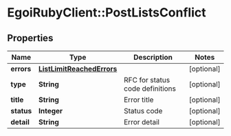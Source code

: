 # EgoiRubyClient::PostListsConflict

## Properties
Name | Type | Description | Notes
------------ | ------------- | ------------- | -------------
**errors** | [**ListLimitReachedErrors**](ListLimitReachedErrors.md) |  | [optional] 
**type** | **String** | RFC for status code definitions | [optional] 
**title** | **String** | Error title | [optional] 
**status** | **Integer** | Status code | [optional] 
**detail** | **String** | Error detail | [optional] 


